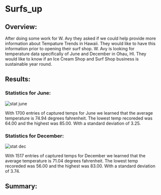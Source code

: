 # Surfs_up

## Overview: 
After doing some work for W. Avy they asked if we could help provide more information about Tempature Trends in Hawaii. They would like to have this information prior to opening their surf shop. W. Avy is looking for temperature data specifically of June and December in Ohau, HI. They would like to know if an Ice Cream Shop and Surf Shop business is sustainable year round. 


## Results:

### Statistics for June: 

![stat june](https://user-images.githubusercontent.com/99618784/164946078-5b7e5b6a-6662-4d85-a7d0-40714e0cf319.PNG)
 
With 1700 entries of captured temps for June we learned that the average temperature is 74.94 degrees fahrenheit. The lowest temp recoreded was 64.00 and the highest was 85.00. With a standard deviation of 3.25. 

### Statistics for December: 

![stat dec](https://user-images.githubusercontent.com/99618784/164946284-b22ec93f-4746-4959-8a9b-2dea5a0c718c.PNG)

With 1517 entries of captured temps for December we learned that the average temperature is 71.04 degrees fahrenheit. The lowest temp recoreded was 56.00 and the highest was 83.00. With a standard deviation of 3.74. 


## Summary: 
